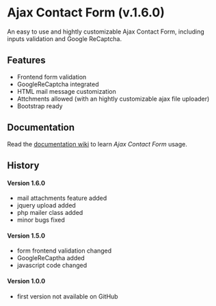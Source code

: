 # Ajax Contact Form (v.1.6.0)

An easy to use and hightly customizable Ajax Contact Form, including inputs validation and Google ReCaptcha.


## Features

* Frontend form validation
* GoogleReCaptcha integrated
* HTML mail message customization
* Attchments allowed (with an hightly customizable ajax file uploader)
* Bootstrap ready

## Documentation

Read the [documentation wiki](https://github.com/Gix075/ajax-contact-form/wiki) to learn *Ajax Contact Form* usage.

## History

#### Version 1.6.0
* mail attachments feature added
* jquery upload added
* php mailer class added 
* minor bugs fixed

#### Version 1.5.0
* form frontend validation changed
* GoogleReCaptha added
* javascript code changed

#### Version 1.0.0
* first version not available on GitHub